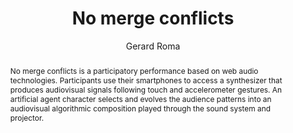 --- 
  title: "No merge conflicts" 
  abstract: "No merge conflicts is a participatory performance based on web audio technologies. Participants use their smartphones to access a synthesizer that produces audiovisual signals following touch and accelerometer gestures. An artificial agent character selects and evolves the audience patterns into an audiovisual algorithmic composition played through the sound system and projector." 
  address: "Berlin" 
  author: "Gerard Roma" 
  booktitle: "Proceedings of the International Web Audio Conference" 
  editor: "Jan Monschke, Christoph Guttandin, Norbert Schnell, Thomas Jenkinson, Jack Schaedler" 
  month: "Proceedings of the International Web Audio Conference"
  pages: "" 
  publisher: "TU Berlin" 
  series: "WAC '18"
  type: "Video"  
  year: "2018" 
  id: "2018_vid11" 
  tags: year2018
  media: https://www.youtube.com/watch?v=n1T5dw71KQI 
  pdflink: /_data/papers/pdf/2018/2018_vid11.pdf
  ISSN: 2663-5844
---